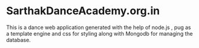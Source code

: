 # SarthakDanceAcademy.org.in
This is a dance web application generated with the help of node.js , pug as a template engine and css for styling along with Mongodb for managing the database.
